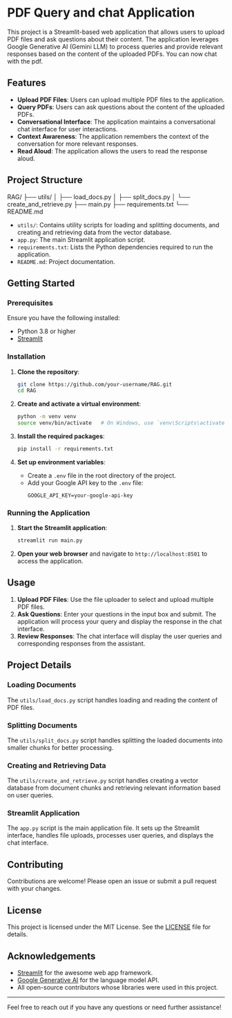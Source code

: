 # PDF Query and chat Application 

This project is a Streamlit-based web application that allows users to upload PDF files and ask questions about their content. The application leverages Google Generative AI (Gemini LLM) to process queries and provide relevant responses based on the content of the uploaded PDFs. You can now chat with the pdf.

## Features

- **Upload PDF Files**: Users can upload multiple PDF files to the application.
- **Query PDFs**: Users can ask questions about the content of the uploaded PDFs.
- **Conversational Interface**: The application maintains a conversational chat interface for user interactions.
- **Context Awareness**: The application remembers the context of the conversation for more relevant responses.
- **Read Aloud**: The application allows the users to read the response aloud.

## Project Structure

RAG/
├── utils/
│ ├── load_docs.py
│ ├── split_docs.py
│ └── create_and_retrieve.py
├── main.py
├── requirements.txt
└── README.md


- `utils/`: Contains utility scripts for loading and splitting documents, and creating and retrieving data from the vector database.
- `app.py`: The main Streamlit application script.
- `requirements.txt`: Lists the Python dependencies required to run the application.
- `README.md`: Project documentation.

## Getting Started

### Prerequisites

Ensure you have the following installed:

- Python 3.8 or higher
- [Streamlit](https://streamlit.io/)

### Installation

1. **Clone the repository**:
    ```bash
    git clone https://github.com/your-username/RAG.git
    cd RAG
    ```

2. **Create and activate a virtual environment**:
    ```bash
    python -m venv venv
    source venv/bin/activate   # On Windows, use `venv\Scripts\activate`
    ```

3. **Install the required packages**:
    ```bash
    pip install -r requirements.txt
    ```

4. **Set up environment variables**:
    - Create a `.env` file in the root directory of the project.
    - Add your Google API key to the `.env` file:
      ```
      GOOGLE_API_KEY=your-google-api-key
      ```

### Running the Application

1. **Start the Streamlit application**:
    ```bash
    streamlit run main.py
    ```

2. **Open your web browser** and navigate to `http://localhost:8501` to access the application.

## Usage

1. **Upload PDF Files**: Use the file uploader to select and upload multiple PDF files.
2. **Ask Questions**: Enter your questions in the input box and submit. The application will process your query and display the response in the chat interface.
3. **Review Responses**: The chat interface will display the user queries and corresponding responses from the assistant.

## Project Details

### Loading Documents

The `utils/load_docs.py` script handles loading and reading the content of PDF files.

### Splitting Documents

The `utils/split_docs.py` script handles splitting the loaded documents into smaller chunks for better processing.

### Creating and Retrieving Data

The `utils/create_and_retrieve.py` script handles creating a vector database from document chunks and retrieving relevant information based on user queries.

### Streamlit Application

The `app.py` script is the main application file. It sets up the Streamlit interface, handles file uploads, processes user queries, and displays the chat interface.

## Contributing

Contributions are welcome! Please open an issue or submit a pull request with your changes.

## License

This project is licensed under the MIT License. See the [LICENSE](LICENSE) file for details.

## Acknowledgements

- [Streamlit](https://streamlit.io/) for the awesome web app framework.
- [Google Generative AI](https://cloud.google.com/generative-ai) for the language model API.
- All open-source contributors whose libraries were used in this project.

---

Feel free to reach out if you have any questions or need further assistance!

